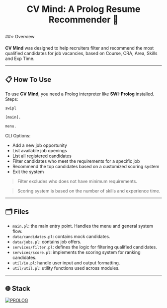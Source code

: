 # <p align="center"> **CV Mind: A Prolog Resume Recommender 🧠** </p>

<a id="overview"></a>

##⭐ Overview

**CV Mind** was designed to help recruiters filter and recommend the most qualified candidates for job vacancies, based on Course, CRA, Area, Skills and Exp Time.

---

<a id="functionality"></a>

## 📋 How To Use

To use **CV Mind**, you need a Prolog interpreter like **SWI-Prolog** installed. Steps:

```bash
swipl
```

```bash
[main].
```

```bash
menu.
```

CLI Options:

- Add a new job opportunity
- List available job openings
- List all registered candidates
- Filter candidates who meet the requirements for a specific job
- Recommend the top candidates based on a customized scoring system
- Exit the system

> Filter excludes who does not have minimum requirements.

> Scoring system is based on the number of skills and experience time.

---

<a id="files"></a>

## 🗂 Files

- `main.pl`: the main entry point. Handles the menu and general system flow.
- `data/candidates.pl`: contains mock candidates.
- `data/jobs.pl`: contains job offers.
- `services/filter.pl`: defines the logic for filtering qualified candidates.
- `services/score.pl`: implements the scoring system for ranking candidates.
- `util/io.pl`: handle user input and output formatting.
- `util/util.pl`: utility functions used across modules.

---

<a id="tech-used"></a>

## 🌐 Stack

<a href="https://www.swi-prolog.org/"><img src="https://img.shields.io/badge/PROLOG-9e193d?style=for-the-badge" alt="PROLOG" /></a>

